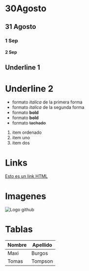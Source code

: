 # 30Agosto
## 31 Agosto
### 1 Sep
#### 2 Sep
Underline 1
---------
Underline 2
============
- formato *italica* de la primera forma
- formato _italica_ de la segunda forma
- formato **bold** 
- formato __bold__
- formato ~~tachado~~ 

1. item ordenado
2. item uno
3. item dos

# Links
<a href="https://www.google.com/">Esto es un link HTML</a>

# Imagenes
![Logo github](https://hipertextual.com/files/2020/04/hipertextual-github-equipos-ahora-es-totalmente-gratis-2020680731.jpg)

# Tablas
| Nombre | Apellido |
| ------ | -------- |
| Maxi   | Burgos   |
| Tomas  | Tompson  |
